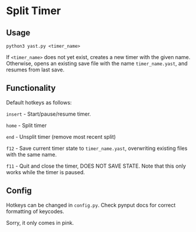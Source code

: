 # Split Timer

## Usage
`python3 yast.py <timer_name>`

If `<timer_name>` does not yet exist, creates a new timer with the given name.
Otherwise, opens an existing save file with the name `timer_name.yast`, and resumes
from last save.

## Functionality
Default hotkeys as follows:

`insert` - Start/pause/resume timer.

`home` - Split timer

`end` - Unsplit timer (remove most recent split)

`f12` - Save current timer state to `timer_name.yast`, overwriting existing files with
the same name.

`f11` - Quit and close the timer, DOES NOT SAVE STATE. Note that this only works while the timer
is paused.

## Config

Hotkeys can be changed in `config.py`. Check pynput docs for correct formatting of keycodes.

Sorry, it only comes in pink.
